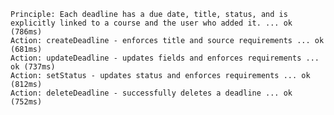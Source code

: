 ```running 5 tests from ./src/concepts/DueStack/DeadlineManagementConcept.test.ts
Principle: Each deadline has a due date, title, status, and is explicitly linked to a course and the user who added it. ... ok (786ms)
Action: createDeadline - enforces title and source requirements ... ok (681ms)
Action: updateDeadline - updates fields and enforces requirements ... ok (737ms)
Action: setStatus - updates status and enforces requirements ... ok (812ms)
Action: deleteDeadline - successfully deletes a deadline ... ok (752ms)
```